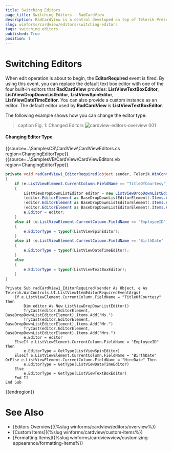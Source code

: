 ```yaml
---
title: Switching Editors
page_title: Switching Editors - RadCardView
description: RadCardView is a control developed on top of Telerik Presentation Framework which provides a way for displaying and editing text data as well as performing layout modifications
slug: winforms/cardview/editors/switching-editors
tags: switching editors
published: True
position: 1
---
```


# Switching Editors

When edit operation is about to begin, the __EditorRequired__ event is fired. By using this event, you can replace the default text box editor with one of the four built-in editors that __RadCardView__ provides: __ListViewTextBoxEditor__, __ListViewDropDownListEditor__, __ListViewSpinEditor__, __ListViewDateTimeEditor__. You can also provide a custom instance as an editor. The default editor used by __RadCardView__ is __ListViewTextBoxEditor__.

The following example shows how you can change the editor type:

>caption Fig. 1: Changed Editors
![cardview-editors-overview 001](images/cardview-editors-switching-editors001.gif)

#### Changing Editor Type

{{source=..\SamplesCS\CardView\CardViewEditors.cs region=ChangingEditorType}} 
{{source=..\SamplesVB\CardView\CardViewEditors.vb region=ChangingEditorType}}
````C#
private void radCardView1_EditorRequired(object sender, Telerik.WinControls.UI.ListViewItemEditorRequiredEventArgs e)
{
    if (e.ListViewElement.CurrentColumn.FieldName == "TitleOfCourtesy")
    {
        ListViewDropDownListEditor editor = new ListViewDropDownListEditor();
        (editor.EditorElement as BaseDropDownListEditorElement).Items.Add("Ms.");
        (editor.EditorElement as BaseDropDownListEditorElement).Items.Add("Mr.");
        (editor.EditorElement as BaseDropDownListEditorElement).Items.Add("Mrs.");
        e.Editor = editor;
    }
    else if (e.ListViewElement.CurrentColumn.FieldName == "EmployeeID")
    {
        e.EditorType = typeof(ListViewSpinEditor);
    }
    else if (e.ListViewElement.CurrentColumn.FieldName == "BirthDate" || e.ListViewElement.CurrentColumn.FieldName == "HireDate")
    {
        e.EditorType = typeof(ListViewDateTimeEditor);
    }
    else
    {
        e.EditorType = typeof(ListViewTextBoxEditor);
    }
}

````
````VB.NET
Private Sub radCardView1_EditorRequired(sender As Object, e As Telerik.WinControls.UI.ListViewItemEditorRequiredEventArgs)
    If e.ListViewElement.CurrentColumn.FieldName = "TitleOfCourtesy" Then
        Dim editor As New ListViewDropDownListEditor()
        TryCast(editor.EditorElement, BaseDropDownListEditorElement).Items.Add("Ms.")
        TryCast(editor.EditorElement, BaseDropDownListEditorElement).Items.Add("Mr.")
        TryCast(editor.EditorElement, BaseDropDownListEditorElement).Items.Add("Mrs.")
        e.Editor = editor
    ElseIf e.ListViewElement.CurrentColumn.FieldName = "EmployeeID" Then
        e.EditorType = GetType(ListViewSpinEditor)
    ElseIf e.ListViewElement.CurrentColumn.FieldName = "BirthDate" OrElse e.ListViewElement.CurrentColumn.FieldName = "HireDate" Then
        e.EditorType = GetType(ListViewDateTimeEditor)
    Else
        e.EditorType = GetType(ListViewTextBoxEditor)
    End If
End Sub

````



{{endregion}}

# See Also

* [Editors Overview]({%slug winforms/cardview/editors/overview%})
* [Custom Items]({%slug winforms/cardview/custom-items%})
* [Formatting Items]({%slug winforms/cardviewview/customizing-appearance/formatting-items%})
